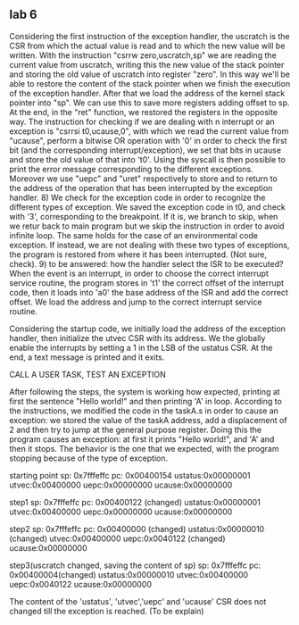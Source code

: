 ## lab 6
Considering the first instruction of the exception handler, the uscratch is the CSR from which the actual value is read and to which the new value will be written. With the instruction "csrrw  zero,uscratch,sp" we are reading the current value from uscratch, writing this the new value of the stack pointer and storing the old value of uscratch into register "zero". In this way we'll be able to restore the content of the stack pointer when we finish the execution of the exception handler. After that we load the address of the kernel stack pointer into "sp". We can use this to save more registers adding offset to sp. At the end, in the "ret" function, we restored the registers in the opposite way.
The instruction for checking if we are dealing with n interrupt or an exception is "csrrsi t0,ucause,0", with which we read the current value from "ucause", perform a bitwise OR operation with '0' in order to check the first bit (and the corresponding interrupt/exception), we set that bits in ucause and store the old value of that into 't0'. Using the syscall is then possible to print the error message corresponding to the different exceptions. 
Moreover we use "uepc" and "uret" respectively to store and to return to the address of the operation that has been interrupted by the exception handler.
8) We check for the exception code in order to recognize the different types of exception. We saved the exception code in t0, and check with '3', corresponding to the breakpoint. If it is, we branch to skip, when we retur back to main program but we skip the instruction in order to avoid infinite loop. The same holds for the case of an environmental code exception. If instead, we are not dealing with these two types of exceptions, the program is restored from where it has been interrupted. (Not sure, check).
9) to be answered: how the handler select the ISR to be executed? When the event is an interrupt, in order to choose the correct interrupt service routine, the program stores in 't1' the correct offset of the interrupt code, then it loads into 'a0' the base address of the ISR and add the correct offset. We load the address and jump to the correct interrupt service routine.

Considering the startup code, we initially load the address of the exception handler, then initialize the utvec CSR with its address. We the globally enable the interrupts by setting a 1 in the LSB of the ustatus CSR. At the end, a text message is printed and it exits.

CALL A USER TASK, TEST AN EXCEPTION

After following the steps, the system is working how expected, printing at first the sentence "Hello world!" and then printing 'A' in loop.
According to the instructions, we modified the code in the taskA.s in order to cause an exception: we stored the value of the taskA address, add a displacement of 2 and then try to jump at the general purpose register. Doing this the program causes an exception: at first it prints "Hello world!", and 'A' and then it stops. The behavior is the one that we expected, with the program stopping because of the type of exception.

starting point
sp: 0x7fffeffc
pc: 0x00400154
ustatus:0x00000001
utvec:0x00400000
uepc:0x00000000
ucause:0x00000000

step1
sp: 0x7fffeffc
pc: 0x00400122 (changed)
ustatus:0x00000001
utvec:0x00400000
uepc:0x00000000
ucause:0x00000000

step2
sp: 0x7fffeffc
pc: 0x00400000 (changed)
ustatus:0x00000010 (changed)
utvec:0x00400000
uepc:0x0040122 (changed)
ucause:0x00000000

step3(uscratch changed, saving the content of sp)
sp: 0x7fffeffc
pc: 0x00400004(changed)
ustatus:0x00000010 
utvec:0x00400000
uepc:0x0040122 
ucause:0x00000000

The content of the 'ustatus', 'utvec','uepc' and 'ucause' CSR does not changed till the exception is reached. (To be explain)
